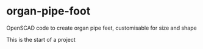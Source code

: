 # organ-pipe-foot
OpenSCAD code to create organ pipe feet, customisable for size and shape

This is the start of a project 
